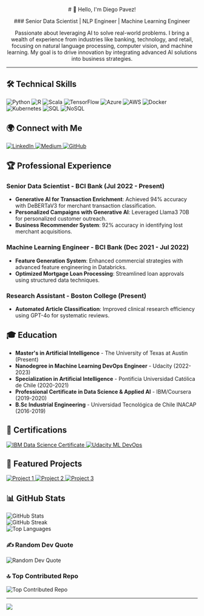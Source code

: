 <div class="center">

<p align="center"> # 👋 Hello, I'm Diego Pavez!</p>

<p align="center"> ### Senior Data Scientist | NLP Engineer | Machine Learning Engineer</p>

<p align="center">Passionate about leveraging AI to solve real-world problems. I bring a wealth of experience from industries like banking, technology, and retail, focusing on natural language processing, computer vision, and machine learning. My goal is to drive innovation by integrating advanced AI solutions into business strategies.</p>

---

## 🛠️ Technical Skills
<div class="tech-stack">
  <img src="https://img.shields.io/badge/python-3670A0?style=for-the-badge&logo=python&logoColor=ffdd54" alt="Python">
  <img src="https://img.shields.io/badge/R-%23276DC3.svg?style=for-the-badge&logo=r&logoColor=white" alt="R">
  <img src="https://img.shields.io/badge/Scala-%23DC322F.svg?style=for-the-badge&logo=scala&logoColor=white" alt="Scala">
  <img src="https://img.shields.io/badge/TensorFlow-%23FF6F00.svg?style=for-the-badge&logo=TensorFlow&logoColor=white" alt="TensorFlow">
  <img src="https://img.shields.io/badge/Azure-%230072C6.svg?style=for-the-badge&logo=microsoftazure&logoColor=white" alt="Azure">
  <img src="https://img.shields.io/badge/AWS-%23FF9900.svg?style=for-the-badge&logo=amazon-aws&logoColor=white" alt="AWS">
  <img src="https://img.shields.io/badge/Docker-%230db7ed.svg?style=for-the-badge&logo=docker&logoColor=white" alt="Docker">
  <img src="https://img.shields.io/badge/Kubernetes-%23326ce5.svg?style=for-the-badge&logo=kubernetes&logoColor=white" alt="Kubernetes">
  <img src="https://img.shields.io/badge/SQL-%2307405e.svg?style=for-the-badge&logo=postgresql&logoColor=white" alt="SQL">
  <img src="https://img.shields.io/badge/NoSQL-%2307405e.svg?style=for-the-badge&logo=mongodb&logoColor=white" alt="NoSQL">
</div>

## 🌍 Connect with Me
<div class="social-icons">
  <a href="https://www.linkedin.com/in/diegobot/" target="_blank">
    <img src="https://img.shields.io/badge/LinkedIn-%230077B5.svg?logo=linkedin&logoColor=white" alt="LinkedIn">
  </a>
  <a href="https://medium.com/@diego.pavezo" target="_blank">
    <img src="https://img.shields.io/badge/Medium-12100E?logo=medium&logoColor=white" alt="Medium">
  </a>
  <a href="https://github.com/kronenflex" target="_blank">
    <img src="https://img.shields.io/badge/GitHub-%23121011.svg?logo=github&logoColor=white" alt="GitHub">
  </a>
</div>

## 🏆 Professional Experience
### Senior Data Scientist - BCI Bank (Jul 2022 - Present)
- **Generative AI for Transaction Enrichment**: Achieved 94% accuracy with DeBERTaV3 for merchant transaction classification.
- **Personalized Campaigns with Generative AI**: Leveraged Llama3 70B for personalized customer outreach.
- **Business Recommender System**: 92% accuracy in identifying lost merchant acquisitions.

### Machine Learning Engineer - BCI Bank (Dec 2021 - Jul 2022)
- **Feature Generation System**: Enhanced commercial strategies with advanced feature engineering in Databricks.
- **Optimized Mortgage Loan Processing**: Streamlined loan approvals using structured data techniques.

### Research Assistant - Boston College (Present)
- **Automated Article Classification**: Improved clinical research efficiency using GPT-4o for systematic reviews.

## 🎓 Education
- **Master's in Artificial Intelligence** - The University of Texas at Austin (Present)
- **Nanodegree in Machine Learning DevOps Engineer** - Udacity (2022-2023)
- **Specialization in Artificial Intelligence** - Pontificia Universidad Católica de Chile (2020-2021)
- **Professional Certificate in Data Science & Applied AI** - IBM/Coursera (2019-2020)
- **B.Sc Industrial Engineering** - Universidad Tecnológica de Chile INACAP (2016-2019)

## 🏅 Certifications
<div class="certifications">
  <a href="https://www.coursera.org/account/accomplishments/certificate/CERTIFICATE_ID" target="_blank">
    <img src="https://img.shields.io/badge/IBM%20Data%20Science%20Professional%20Certificate-blue?style=flat-square&logo=ibm&logoColor=white" alt="IBM Data Science Certificate">
  </a>
  <a href="https://www.udacity.com/course/machine-learning-devops-engineer-nanodegree--nd0821" target="_blank">
    <img src="https://img.shields.io/badge/Udacity%20Machine%20Learning%20DevOps%20Engineer-purple?style=flat-square&logo=udacity&logoColor=white" alt="Udacity ML DevOps">
  </a>
</div>

## 🚀 Featured Projects
<div class="projects">
  <a href="https://github.com/kronenflex/project1" target="_blank">
    <img src="https://img.shields.io/badge/Project1-%23ff69b4.svg?style=flat-square&logo=github&logoColor=white" alt="Project 1">
  </a>
  <a href="https://github.com/kronenflex/project2" target="_blank">
    <img src="https://img.shields.io/badge/Project2-%23121011.svg?style=flat-square&logo=github&logoColor=white" alt="Project 2">
  </a>
  <a href="https://github.com/kronenflex/project3" target="_blank">
    <img src="https://img.shields.io/badge/Project3-%230077B5.svg?style=flat-square&logo=github&logoColor=white" alt="Project 3">
  </a>
</div>

## 📊 GitHub Stats
<img src="https://github-readme-stats.vercel.app/api?username=kronenflex&theme=catppuccin_mocha&hide_border=false&include_all_commits=false&count_private=false" alt="GitHub Stats"><br/>
<img src="https://github-readme-streak-stats.herokuapp.com/?user=kronenflex&theme=catppuccin_mocha&hide_border=false" alt="GitHub Streak"><br/>
<img src="https://github-readme-stats.vercel.app/api/top-langs/?username=kronenflex&theme=catppuccin_mocha&hide_border=false&include_all_commits=false&count_private=false&layout=compact" alt="Top Languages">

### ✍️ Random Dev Quote
<img src="https://quotes-github-readme.vercel.app/api?type=horizontal&theme=tokyonight" alt="Random Dev Quote">

### 🔝 Top Contributed Repo
<img src="https://github-contributor-stats.vercel.app/api?username=kronenflex&limit=5&theme=catppuccin_mocha&combine_all_yearly_contributions=true" alt="Top Contributed Repo">

---
[![](https://visitcount.itsvg.in/api?id=kronenflex&icon=2&color=1)](https://visitcount.itsvg.in)

</div>
